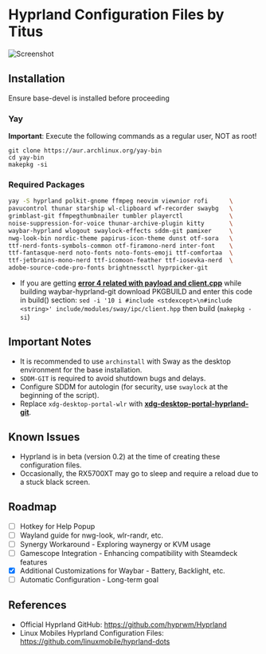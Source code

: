 # Hyprland Configuration Files by Titus

![Screenshot](https://github.com/ChrisTitusTech/hyprland-titus/raw/main/hyprland-titus.png)

## Installation

Ensure base-devel is installed before proceeding

### Yay

**Important**: Execute the following commands as a regular user, NOT as root!

```
git clone https://aur.archlinux.org/yay-bin
cd yay-bin
makepkg -si
```

### Required Packages

``` bash
yay -S hyprland polkit-gnome ffmpeg neovim viewnior rofi      \
pavucontrol thunar starship wl-clipboard wf-recorder swaybg   \
grimblast-git ffmpegthumbnailer tumbler playerctl             \
noise-suppression-for-voice thunar-archive-plugin kitty       \
waybar-hyprland wlogout swaylock-effects sddm-git pamixer     \
nwg-look-bin nordic-theme papirus-icon-theme dunst otf-sora   \
ttf-nerd-fonts-symbols-common otf-firamono-nerd inter-font    \
ttf-fantasque-nerd noto-fonts noto-fonts-emoji ttf-comfortaa  \
ttf-jetbrains-mono-nerd ttf-icomoon-feather ttf-iosevka-nerd  \
adobe-source-code-pro-fonts brightnessctl hyprpicker-git
```
- If you are getting **[error 4 related with payload and client.cpp](https://github.com/Alexays/Waybar/issues/2159)** while building waybar-hyprland-git download PKGBUILD and enter this code in build() section:
``` sed -i '10 i #include <stdexcept>\n#include <string>' include/modules/sway/ipc/client.hpp ``` then build (```makepkg -si```)


## Important Notes

- It is recommended to use `archinstall` with Sway as the desktop environment for the base installation.
- `SDDM-GIT` is required to avoid shutdown bugs and delays.
- Configure SDDM for autologin (for security, use `swaylock` at the beginning of the script).
- Replace `xdg-desktop-portal-wlr` with **[xdg-desktop-portal-hyprland-git](https://wiki.hyprland.org/hyprland-wiki/pages/Useful-Utilities/Hyprland-desktop-portal/)**.

## Known Issues

- Hyprland is in beta (version 0.2) at the time of creating these configuration files.
- Occasionally, the RX5700XT may go to sleep and require a reload due to a stuck black screen.

## Roadmap

- [ ] Hotkey for Help Popup
- [ ] Wayland guide for nwg-look, wlr-randr, etc.
- [ ] Synergy Workaround - Exploring waynergy or KVM usage
- [ ] Gamescope Integration - Enhancing compatibility with Steamdeck features
- [x] Additional Customizations for Waybar - Battery, Backlight, etc.
- [ ] Automatic Configuration - Long-term goal

## References

- Official Hyprland GitHub: <https://github.com/hyprwm/Hyprland>
- Linux Mobiles Hyprland Configuration Files: <https://github.com/linuxmobile/hyprland-dots>
